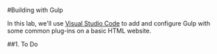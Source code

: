 #Building with Gulp

In this lab, we'll use [Visual Studio Code](https://code.visualstudio.com/) to add and configure Gulp with some common plug-ins on a basic HTML website.

##1. To Do